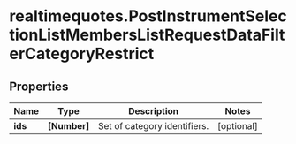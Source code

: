 # realtimequotes.PostInstrumentSelectionListMembersListRequestDataFilterCategoryRestrict

## Properties

Name | Type | Description | Notes
------------ | ------------- | ------------- | -------------
**ids** | **[Number]** | Set of category identifiers. | [optional] 


